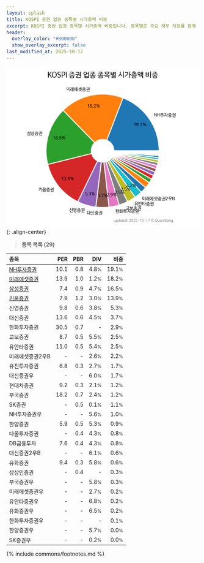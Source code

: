 ```yaml
---
layout: splash
title: KOSPI 증권 업종 종목별 시가총액 비중
excerpt: KOSPI 증권 업종 종목별 시가총액 비중입니다. 종목별로 주요 재무 지표를 함께 표시합니다.
header:
  overlay_color: "#800000"
  show_overlay_excerpt: false
last_modified_at: 2025-10-17
---
```



![KOSPI 증권 업종 종목별 시가총액 비중](/stats/sector/images/kospi_업종_증권_종목.png){: .align-center}


> **종목 목록 (29)**<a id="list"></a>

| **종목** | **PER** | **PBR** | **DIV** | **비중** |
| :------- | ------: | ------: | ------: | -------: |
| [NH투자증권](/005940/) | 10.1 | 0.8 | 4.8<small>%</small> | 19.1<small>%</small> |
| [미래에셋증권](/006800/) | 13.9 | 1.0 | 1.2<small>%</small> | 18.2<small>%</small> |
| [삼성증권](/016360/) | 7.4 | 0.9 | 4.7<small>%</small> | 16.5<small>%</small> |
| [키움증권](/039490/) | 7.9 | 1.2 | 3.0<small>%</small> | 13.9<small>%</small> |
| 신영증권 | 9.8 | 0.6 | 3.8<small>%</small> | 5.3<small>%</small> |
| 대신증권 | 13.6 | 0.6 | 4.5<small>%</small> | 3.7<small>%</small> |
| 한화투자증권 | 30.5 | 0.7 | - | 2.9<small>%</small> |
| 교보증권 | 8.7 | 0.5 | 5.5<small>%</small> | 2.5<small>%</small> |
| 유안타증권 | 11.0 | 0.5 | 5.4<small>%</small> | 2.5<small>%</small> |
| 미래에셋증권2우B | - | - | 2.6<small>%</small> | 2.2<small>%</small> |
| 유진투자증권 | 6.8 | 0.3 | 2.7<small>%</small> | 1.7<small>%</small> |
| 대신증권우 | - | - | 6.0<small>%</small> | 1.7<small>%</small> |
| 현대차증권 | 9.2 | 0.3 | 2.1<small>%</small> | 1.2<small>%</small> |
| 부국증권 | 18.2 | 0.7 | 2.4<small>%</small> | 1.2<small>%</small> |
| SK증권 | - | 0.5 | 0.1<small>%</small> | 1.1<small>%</small> |
| NH투자증권우 | - | - | 5.6<small>%</small> | 1.0<small>%</small> |
| 한양증권 | 5.9 | 0.5 | 5.3<small>%</small> | 0.9<small>%</small> |
| 다올투자증권 | - | 0.4 | 4.3<small>%</small> | 0.8<small>%</small> |
| DB금융투자 | 7.6 | 0.4 | 4.3<small>%</small> | 0.8<small>%</small> |
| 대신증권2우B | - | - | 6.1<small>%</small> | 0.6<small>%</small> |
| 유화증권 | 9.4 | 0.3 | 5.8<small>%</small> | 0.6<small>%</small> |
| 상상인증권 | - | 0.4 | - | 0.3<small>%</small> |
| 부국증권우 | - | - | 5.8<small>%</small> | 0.3<small>%</small> |
| 미래에셋증권우 | - | - | 2.7<small>%</small> | 0.2<small>%</small> |
| 유안타증권우 | - | - | 6.8<small>%</small> | 0.2<small>%</small> |
| 유화증권우 | - | - | 6.5<small>%</small> | 0.2<small>%</small> |
| 한화투자증권우 | - | - | - | 0.1<small>%</small> |
| 한양증권우 | - | - | 5.7<small>%</small> | 0.0<small>%</small> |
| SK증권우 | - | - | 0.2<small>%</small> | 0.0<small>%</small> |

{% include commons/footnotes.md %}